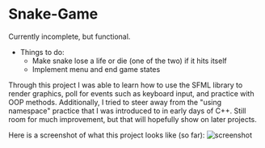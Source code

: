 # Snake-Game 
Currently incomplete, but functional.

- Things to do: 
  - Make snake lose a life or die (one of the two) if it hits itself
  - Implement menu and end game states

  
Through this project I was able to learn how to use the SFML library to render graphics, poll for events such as 
keyboard input, and practice with OOP methods. Additionally, I tried to steer away from the "using namespace" practice
that I was introduced to in early days of C++. Still room for much improvement, but that will hopefully show on
later projects. 

Here is a screenshot of what this project looks like (so far): 
![screenshot](../master/screenshots/snake1.png?raw=true)
